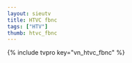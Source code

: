 ```yaml
---
layout: sieutv
title: HTVC fbnc 
tags: ["HTV"]
thumb: htvc_fbnc
---
```

{% include tvpro key="vn_htvc_fbnc" %}
